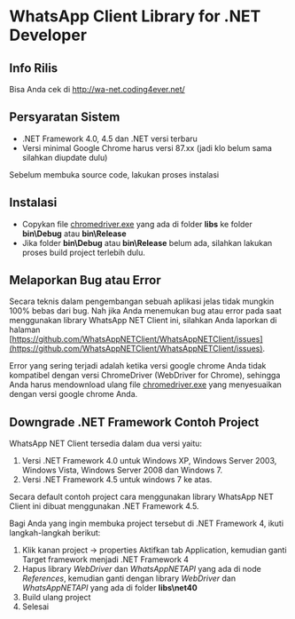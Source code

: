 # WhatsApp Client Library for .NET Developer

## Info Rilis

Bisa Anda cek di http://wa-net.coding4ever.net/

## Persyaratan Sistem

* .NET Framework 4.0, 4.5 dan .NET versi terbaru
*  Versi minimal Google Chrome harus versi 87.xx (jadi klo belum sama silahkan diupdate dulu)

Sebelum membuka source code, lakukan proses instalasi

## Instalasi

* Copykan file [chromedriver.exe](https://github.com/WhatsAppNETClient/WhatsAppNETClient/tree/master/libs) yang ada di folder **libs** ke folder **bin\Debug** atau **bin\Release**
* Jika folder **bin\Debug** atau **bin\Release** belum ada, silahkan lakukan proses build project terlebih dulu.

## Melaporkan Bug atau Error

Secara teknis dalam pengembangan sebuah aplikasi jelas tidak mungkin 100% bebas dari bug. Nah jika Anda menemukan bug atau error pada saat menggunakan library WhatsApp NET Client ini, silahkan Anda laporkan di halaman [https://github.com/WhatsAppNETClient/WhatsAppNETClient/issues](https://github.com/WhatsAppNETClient/WhatsAppNETClient/issues).

Error yang sering terjadi adalah ketika versi google chrome Anda tidak kompatibel dengan versi ChromeDriver (WebDriver for Chrome), sehingga Anda harus mendownload ulang file [chromedriver.exe](https://chromedriver.chromium.org/downloads) yang menyesuaikan dengan versi google chrome Anda.

## Downgrade .NET Framework Contoh Project

WhatsApp NET Client tersedia dalam dua versi yaitu:

1. Versi .NET Framework 4.0 untuk Windows XP, Windows Server 2003, Windows Vista, Windows Server 2008 dan Windows 7.
2. Versi .NET Framework 4.5 untuk windows 7 ke atas.

Secara default contoh project cara menggunakan library WhatsApp NET Client ini dibuat menggunakan .NET Framework 4.5.

Bagi Anda yang ingin membuka project tersebut di .NET Framework 4, ikuti langkah-langkah berikut:

1. Klik kanan project -> properties
   Aktifkan tab Application, kemudian ganti Target framework menjadi .NET Framework 4
2. Hapus library *WebDriver* dan *WhatsAppNETAPI* yang ada di node *References*, kemudian ganti dengan library *WebDriver* dan *WhatsAppNETAPI* yang ada di folder **libs\net40**
3. Build ulang project
4. Selesai
